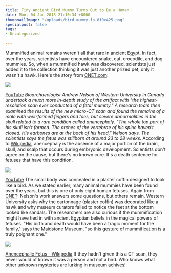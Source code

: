 ```yaml
---
title: Tiny Ancient Bird Mummy Turns Out to Be a Human
date: Mon, 04 Jun 2018 21:10:34 +0000
thumbnailImage: "/uploads/bird-mummy-fb-810x425.png"
specialpost: false
tags:
- Uncategorized

---
```

Mummified animal remains weren't all that rare in ancient Egypt. In fact, over the years, scientists have encountered snake, cat, crocodile, and dog mummies. So, when a mummified hawk was discovered, scientists just added it to the collection thinking it was just another prized pet, only it wasn't a hawk. Here's the story from [CNET.com](https://www.cnet.com/news/egyptian-bird-hawk-mummy-turns-out-to-be-human-fetus/?f):

![](http://newsattorneys.staging.wpengine.com/wp-content/uploads/2018/06/bird-mummy-1024x574.jpg)

[YouTube](https://www.youtube.com/watch?time_continue=1&v=MejVhu_F-wQ) _Bioarchaeologist Andrew Nelson of Western University in Canada undertook a much more in-depth study of the artifact with "the highest-resolution scan ever conducted of a fetal mummy." A research team then examined the results of the new micro-CT scan and found the remains of a male with well-formed fingers and toes, but severe abnormalities in the skull related to a rare condition called anencephaly. "The whole top part of his skull isn't formed. The arches of the vertebrae of his spine haven't closed. His earbones are at the back of his head," Nelson says. The scientists says the fetus was stillborn at around 23 to 28 weeks._ According to [Wikipedia](https://en.wikipedia.org/wiki/Anencephaly), anencephaly is the absence of a major portion of the brain, skull, and scalp that occurs during embryonic development. Scientists don't agree on the cause, but there's no known cure. It's a death sentence for fetuses that have this condition.

![](http://newsattorneys.staging.wpengine.com/wp-content/uploads/2018/06/bird-mummy-ct-scan-1024x571.jpg)

[YouTube](https://www.youtube.com/watch?time_continue=1&v=MejVhu_F-wQ) The small body was concealed in a plaster coffin designed to look like a bird. As we stated earlier, many animal mummies have been found over the years, but this is one of only eight human fetuses. Again from [CNET](https://www.cnet.com/news/egyptian-bird-hawk-mummy-turns-out-to-be-human-fetus/?f): Nelson's work answers some questions, but others remain. Western University asks why the cartonnage (plaster coffin) was decorated like a hawk and why museum curators failed to notice the feet at the bottom looked like sandals. The researchers are also curious if the mummification might have tied in with ancient Egyptian beliefs in the magical powers of fetuses. "His birth and death would have been a tragic moment for the family," says the Maidstone Museum, "so this gesture of mummification is a truly poignant one."

![](http://newsattorneys.staging.wpengine.com/wp-content/uploads/2018/06/Anencephalic-fetus-wikipedia.jpg)

[Anencephalic Fetus - Wikipedia](https://en.wikipedia.org/wiki/Anencephaly#/media/File:Anencephaly_side.jpg) If they hadn't given this a CT scan, they never would of known it was a person and not a bird. Who knows what other unknown mysteries are lurking in museum achives!